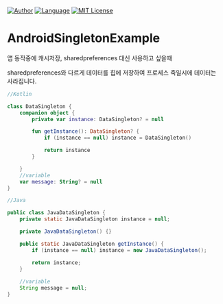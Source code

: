 [![Author](https://img.shields.io/badge/author-Im--Tae-red.svg)]( https://github.com/Im-Tae ) [![Language](https://img.shields.io/badge/language-Kotlin,%20Java-green.svg)](  https://kotlinlang.org/  ) [![MIT License](https://img.shields.io/badge/license-MIT%20License-blue.svg)]( https://opensource.org/licenses/MIT )

# AndroidSingletonExample

앱 동작중에 캐시저장,
sharedpreferences 대신 사용하고 싶을때

sharedpreferences와 다르게 데이터를 힙에 저장하여 프로세스 죽일시에 데이터는 사라집니다.

```kotlin
//Kotlin

class DataSingleton {
    companion object {
        private var instance: DataSingleton? = null

        fun getInstance(): DataSingleton? {
            if (instance == null) instance = DataSingleton()

            return instance
        }

    }
    //variable
    var message: String? = null
}
```



```java
//Java

public class JavaDataSingleton {
    private static JavaDataSingleton instance = null;

    private JavaDataSingleton() {}

    public static JavaDataSingleton getInstance() {
        if (instance == null) instance = new JavaDataSingleton();

        return instance;
    }
    
	//variable
    String message = null;
}
```


